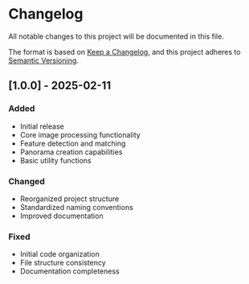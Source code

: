 # Changelog

All notable changes to this project will be documented in this file.

The format is based on [Keep a Changelog](https://keepachangelog.com/en/1.0.0/),
and this project adheres to [Semantic Versioning](https://semver.org/spec/v2.0.0.html).

## [1.0.0] - 2025-02-11

### Added
- Initial release
- Core image processing functionality
- Feature detection and matching
- Panorama creation capabilities
- Basic utility functions

### Changed
- Reorganized project structure
- Standardized naming conventions
- Improved documentation

### Fixed
- Initial code organization
- File structure consistency
- Documentation completeness
